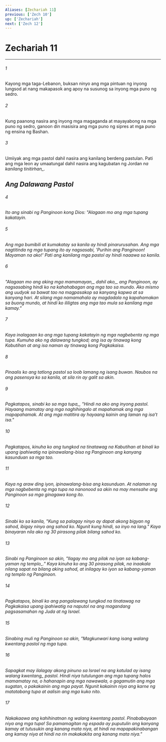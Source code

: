 ```yaml
---
Aliases: [Zechariah 11]
previous: ['Zech 10']
up: ['Zechariah']
next: ['Zech 12']
---
```

# Zechariah 11

***






















###### 1 










Kayong mga taga-Lebanon, buksan ninyo ang mga pintuan ng inyong lungsod at nang makapasok ang apoy na susunog sa inyong mga puno ng sedro. 





















###### 2 










Kung paanong nasira ang inyong mga magaganda at mayayabong na mga puno ng sedro, ganoon din masisira ang mga puno ng sipres at mga puno ng ensina ng Bashan. 





















###### 3 










Umiiyak ang mga pastol dahil nasira ang kanilang berdeng pastulan. Pati ang mga leon ay umaatungal dahil nasira ang kagubatan ng Jordan <i class="trans-change">na kanilang tinitirhan_.

## Ang Dalawang Pastol 





















###### 4 










Ito ang sinabi ng Panginoon kong Dios: "Alagaan mo ang mga tupang kakatayin. 





















###### 5 










Ang mga bumibili at kumakatay sa kanila ay hindi pinarurusahan. Ang mga nagtitinda ng mga tupang ito ay nagsasabi, 'Purihin ang Panginoon! Mayaman na ako!' Pati ang kanilang mga pastol ay hindi naaawa sa kanila. 





















###### 6 










"<i class="trans-change">Alagaan mo ang aking mga mamamayan,_ dahil <i class="trans-change">ako,_ ang Panginoon, ay nagsasabing hindi ko na kahahabagan ang mga tao sa mundo. Ako mismo ang uudyok sa bawat tao na magpasakop sa kanyang kapwa at sa kanyang hari. At silang mga namamahala ay magdadala ng kapahamakan sa buong mundo, at hindi ko ililigtas ang mga tao mula sa kanilang mga kamay." 





















###### 7 










Kaya inalagaan ko ang mga tupang kakatayin ng mga nagbebenta ng mga tupa. Kumuha ako ng dalawang tungkod; ang isa ay tinawag kong Kabutihan at ang isa naman ay tinawag kong Pagkakaisa. 





















###### 8 










Pinaalis ko ang tatlong pastol sa loob lamang ng isang buwan. Naubos na ang pasensya ko sa kanila, at sila rin ay galit sa akin. 





















###### 9 










Pagkatapos, sinabi ko <i class="trans-change">sa mga tupa_, "Hindi na ako ang inyong pastol. Hayaang mamatay ang mga naghihingalo at mapahamak ang mga mapapahamak. At ang mga matitira ay hayaang kainin ang laman ng isaʼt isa." 





















###### 10 










Pagkatapos, kinuha ko ang tungkod na tinatawag na Kabutihan at binali ko upang ipahiwatig na ipinawalang-bisa ng Panginoon ang kanyang kasunduan sa mga tao. 





















###### 11 










Kaya ng araw ding iyon, ipinawalang-bisa ang kasunduan. At nalaman ng mga nagbebenta ng mga tupa na nanonood sa akin na may mensahe ang Panginoon sa mga ginagawa kong ito. 





















###### 12 










Sinabi ko sa kanila, "Kung sa palagay ninyo ay dapat akong bigyan ng sahod, ibigay ninyo ang sahod ko. Ngunit kung hindi, sa inyo na lang." Kaya binayaran nila ako ng 30 pirasong pilak bilang sahod ko. 





















###### 13 










Sinabi ng Panginoon sa akin, "Ilagay mo ang pilak na iyan sa kabang-yaman <i class="trans-change">ng templo_." Kaya kinuha ko ang 30 pirasong pilak, na inaakala nilang sapat na bilang aking sahod, at inilagay ko iyon sa kabang-yaman ng templo ng Panginoon. 





















###### 14 










Pagkatapos, binali ko ang pangalawang tungkod na tinatawag na Pagkakaisa upang ipahiwatig na naputol na ang magandang pagsasamahan ng Juda at ng Israel. 





















###### 15 










Sinabing muli ng Panginoon sa akin, "Magkunwari kang isang walang kwentang pastol ng mga tupa. 





















###### 16 










Sapagkat may ilalagay akong pinuno sa Israel na ang katulad ay isang <i class="trans-change">walang kwentang_ pastol. Hindi niya tutulungan ang mga tupang halos mamamatay na, o hahanapin ang mga nawawala, o gagamutin ang mga sugatan, o pakakainin ang mga payat. Ngunit kakainin niya ang karne ng matatabang tupa at aalisin ang mga kuko nito. 





















###### 17 










Nakakaawa ang kahihinatnan ng walang kwentang pastol. Pinababayaan niya ang mga tupa! Sa pamamagitan ng espada ay puputulin ang kanyang kamay at tutusukin ang kanang mata niya, at hindi na mapapakinabangan ang kamay niya at hindi na rin makakakita ang kanang mata niya."
